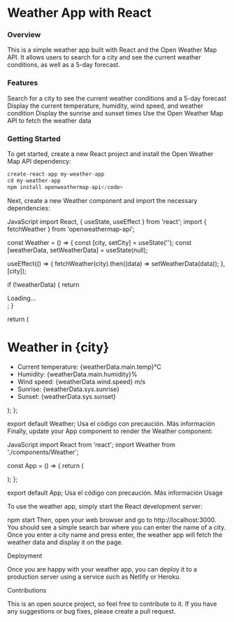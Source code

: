 # Weather App with React
### Overview
This is a simple weather app built with React and the Open Weather Map API. It allows users to search for a city and see the current weather conditions, as well as a 5-day forecast.

### Features
Search for a city to see the current weather conditions and a 5-day forecast
Display the current temperature, humidity, wind speed, and weather condition
Display the sunrise and sunset times
Use the Open Weather Map API to fetch the weather data

### Getting Started
To get started, create a new React project and install the Open Weather Map API dependency:

```javascript
create-react-app my-weather-app
cd my-weather-app
npm install openweathermap-api</code>
```

Next, create a new Weather component and import the necessary dependencies:

JavaScript
import React, { useState, useEffect } from 'react';
import { fetchWeather } from 'openweathermap-api';

const Weather = () => {
  const [city, setCity] = useState('');
  const [weatherData, setWeatherData] = useState(null);

  useEffect(() => {
    fetchWeather(city).then((data) => setWeatherData(data));
  }, [city]);

  if (!weatherData) {
    return <div>Loading...</div>;
  }

  return (
    <div>
      <h1>Weather in {city}</h1>
      <ul>
        <li>Current temperature: {weatherData.main.temp}°C</li>
        <li>Humidity: {weatherData.main.humidity}%</li>
        <li>Wind speed: {weatherData.wind.speed} m/s</li>
        <li>Sunrise: {weatherData.sys.sunrise}</li>
        <li>Sunset: {weatherData.sys.sunset}</li>
      </ul>
    </div>
  );
};

export default Weather;
Usa el código con precaución. Más información
Finally, update your App component to render the Weather component:

JavaScript
import React from 'react';
import Weather from './components/Weather';

const App = () => {
  return (
    <div>
      <Weather />
    </div>
  );
};

export default App;
Usa el código con precaución. Más información
Usage

To use the weather app, simply start the React development server:

npm start
Then, open your web browser and go to http://localhost:3000. You should see a simple search bar where you can enter the name of a city. Once you enter a city name and press enter, the weather app will fetch the weather data and display it on the page.

Deployment

Once you are happy with your weather app, you can deploy it to a production server using a service such as Netlify or Heroku.

Contributions

This is an open source project, so feel free to contribute to it. If you have any suggestions or bug fixes, please create a pull request.
